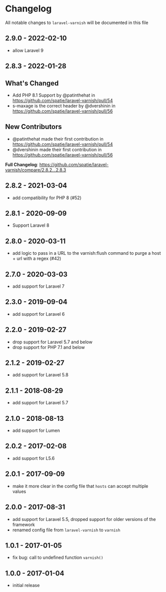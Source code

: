 # Changelog

All notable changes to `laravel-varnish` will be documented in this file

## 2.9.0 - 2022-02-10

- allow Laravel 9

## 2.8.3 - 2022-01-28

## What's Changed

- Add PHP 8.1 Support by @patinthehat in https://github.com/spatie/laravel-varnish/pull/54
- s-maxage is the correct header by @dvershinin in https://github.com/spatie/laravel-varnish/pull/56

## New Contributors

- @patinthehat made their first contribution in https://github.com/spatie/laravel-varnish/pull/54
- @dvershinin made their first contribution in https://github.com/spatie/laravel-varnish/pull/56

**Full Changelog**: https://github.com/spatie/laravel-varnish/compare/2.8.2...2.8.3

## 2.8.2 - 2021-03-04

- add compatibility for PHP 8 (#52)

## 2.8.1 - 2020-09-09

- Support Laravel 8

## 2.8.0 - 2020-03-11

- add logic to pass in a URL to the varnish:flush command to purge a host + url with a regex (#42)

## 2.7.0 - 2020-03-03

- add support for Laravel 7

## 2.3.0 - 2019-09-04

- add support for Laravel 6

## 2.2.0 - 2019-02-27

- drop support for Laravel 5.7 and below
- drop support for PHP 7.1 and below

## 2.1.2 - 2019-02-27

- add support for Laravel 5.8

## 2.1.1 - 2018-08-29

- add support for Laravel 5.7

## 2.1.0 - 2018-08-13

- add support for Lumen

## 2.0.2 - 2017-02-08

- add support for L5.6

## 2.0.1 - 2017-09-09

- make it more clear in the config file that `hosts` can accept multiple values

## 2.0.0 - 2017-08-31

- add support for Laravel 5.5, dropped support for older versions of the framework
- renamed config file from `laravel-varnish` to `varnish`

## 1.0.1 - 2017-01-05

- fix bug: call to undefined function `varnish()`

## 1.0.0 - 2017-01-04

- initial release
